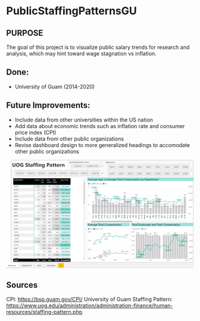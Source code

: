 # PublicStaffingPatternsGU

## PURPOSE
The goal of this project is to visualize public salary trends for research and analysis, which may hint toward wage stagnation vs inflation.

## Done:
- University of Guam (2014-2020)

## Future Improvements: 
- Include data from other universities within the US nation
- Add data about economic trends such as inflation rate and consumer price index (CPI)
- Include data from other public organizations
- Revise dashboard design to more generalized headings to accomodate other public organizations

![PublicStaffingDashboard](resources/publicstaffingpatternsgu.PNG)

## Sources
CPI: https://bsp.guam.gov/CPI/
University of Guam Staffing Pattern: https://www.uog.edu/administration/administration-finance/human-resources/staffing-pattern.php
